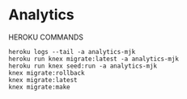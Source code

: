 # Analytics

HEROKU COMMANDS 

    heroku logs --tail -a analytics-mjk
    heroku run knex migrate:latest -a analytics-mjk
    heroku run knex seed:run -a analytics-mjk
    knex migrate:rollback
    knex migrate:latest
    knex migrate:make 